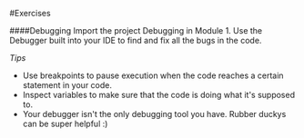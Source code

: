 #Exercises

####Debugging
Import the project Debugging in Module 1. 
Use the Debugger built into your IDE to find and fix all the bugs in the code. 

*Tips*
* Use breakpoints to pause execution when the code reaches a certain statement in your code.
* Inspect variables to make sure that the code is doing what it's supposed to.
* Your debugger isn't the only debugging tool you have. Rubber duckys can be super helpful :)
